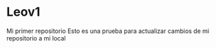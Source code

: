 # Leov1
Mi primer repositorio
Esto es una prueba para actualizar cambios de mi repositorio a mi local
